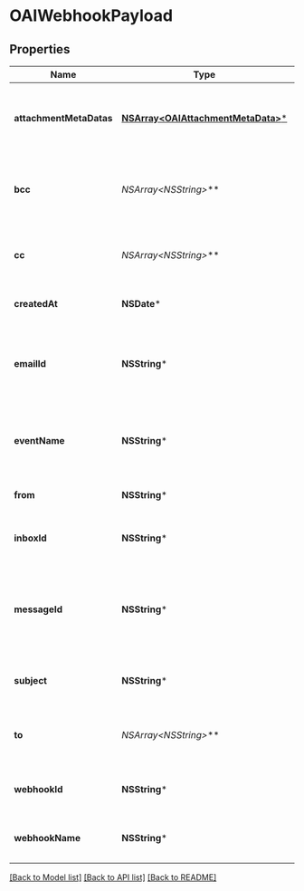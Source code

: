 # OAIWebhookPayload

## Properties
Name | Type | Description | Notes
------------ | ------------- | ------------- | -------------
**attachmentMetaDatas** | [**NSArray&lt;OAIAttachmentMetaData&gt;***](OAIAttachmentMetaData) | List of attachment meta data objects if attachments present | [optional] 
**bcc** | **NSArray&lt;NSString*&gt;*** | List of &#x60;BCC&#x60; recipients email was addressed to | [optional] 
**cc** | **NSArray&lt;NSString*&gt;*** | List of &#x60;CC&#x60; recipients email was addressed to | [optional] 
**createdAt** | **NSDate*** | Date time of event creation | [optional] 
**emailId** | **NSString*** | ID of the email that was received. Use this ID for fetching the email | [optional] 
**eventName** | **NSString*** | Name of the event type webhook is being triggered for | [optional] 
**from** | **NSString*** | Who the email was sent from | [optional] 
**inboxId** | **NSString*** | Id of the inbox that receive an email | [optional] 
**messageId** | **NSString*** | Idempotent message ID. Store this ID locally or in a database to prevent message duplication. | [optional] 
**subject** | **NSString*** | The subject line of the email message | [optional] 
**to** | **NSArray&lt;NSString*&gt;*** | List of &#x60;To&#x60; recipients email was addressed to | [optional] 
**webhookId** | **NSString*** | ID of webhook entity being triggered | [optional] 
**webhookName** | **NSString*** | Name of the webhook being triggered | [optional] 

[[Back to Model list]](../README#documentation-for-models) [[Back to API list]](../README#documentation-for-api-endpoints) [[Back to README]](../README)


